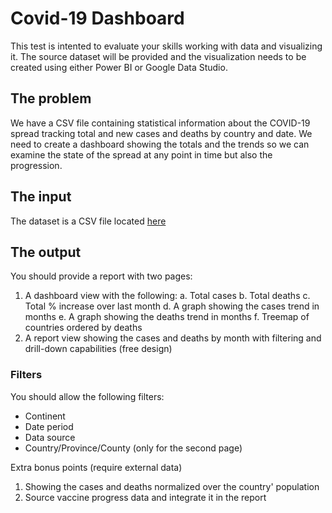 # Covid-19 Dashboard
This test is intented to evaluate your skills working with data and visualizing it. The source dataset will be provided and the visualization needs to be created using either Power BI or Google Data Studio.

## The problem
We have a CSV file containing statistical information about the COVID-19 spread tracking total and new cases and deaths by country and date. We need to create a dashboard showing the totals and the trends so we can examine the state of the spread at any point in time but also the progression.

## The input
The dataset is a CSV file located [here](./dataset.7z) 

## The output
You should provide a report with two pages:

1. A dashboard view with the following:
    a. Total cases
    b. Total deaths
    c. Total % increase over last month
    d. A graph showing the cases trend in months
    e. A graph showing the deaths trend in months
    f. Treemap of countries ordered by deaths
2. A report view showing the cases and deaths by month with filtering and drill-down capabilities (free design)

### Filters
You should allow the following filters:

* Continent
* Date period
* Data source
* Country/Province/County (only for the second page)

Extra bonus points (require external data)
1. Showing the cases and deaths normalized over the country' population
2. Source vaccine progress data and integrate it in the report